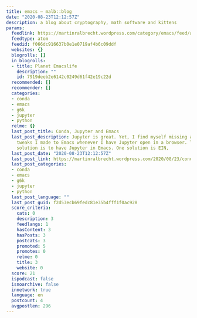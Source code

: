 ```yaml
---
title: emacs – malb::blog
date: "2020-08-23T12:12:57Z"
description: a blog about cryptography, math software and kittens
params:
  feedlink: https://martinralbrecht.wordpress.com/category/emacs/feed/atom/
  feedtype: atom
  feedid: f066dc916637b0e1e0719af4b6c09ddf
  websites: {}
  blogrolls: []
  in_blogrolls:
  - title: Planet Emacslife
    description: ""
    id: 7919deeb2e6142c0249d61f42e19c22d
  recommended: []
  recommender: []
  categories:
  - conda
  - emacs
  - g6k
  - jupyter
  - python
  relme: {}
  last_post_title: Conda, Jupyter and Emacs
  last_post_description: Jupyter is great. Yet, I find myself missing all the little
    tweaks I made to Emacs whenever I have Jupyter open in a browser. The obvious
    solution is to have Jupyter in Emacs. One solution is EIN,
  last_post_date: "2020-08-23T12:12:57Z"
  last_post_link: https://martinralbrecht.wordpress.com/2020/08/23/conda-jupyter-and-emacs/
  last_post_categories:
  - conda
  - emacs
  - g6k
  - jupyter
  - python
  last_post_language: ""
  last_post_guid: f2d53ecb69fedc81e35b4fff1f0ac928
  score_criteria:
    cats: 0
    description: 3
    feedlangs: 1
    hasContent: 3
    hasPosts: 3
    postcats: 3
    promoted: 5
    promotes: 0
    relme: 0
    title: 3
    website: 0
  score: 21
  ispodcast: false
  isnoarchive: false
  innetwork: true
  language: en
  postcount: 4
  avgpostlen: 296
---
```

